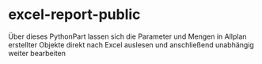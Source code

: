 # excel-report-public
Über dieses PythonPart lassen sich die Parameter und Mengen in Allplan erstellter Objekte direkt nach Excel auslesen und anschließend unabhängig weiter bearbeiten
